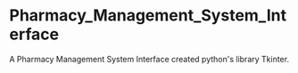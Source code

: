# Pharmacy_Management_System_Interface
A Pharmacy Management System Interface created python's library Tkinter.
